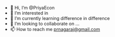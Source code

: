 - 👋 Hi, I’m @PriyaEcon
- 👀 I’m interested in 
- 🌱 I’m currently learning difference in difference
- 💞️ I’m looking to collaborate on ...
- 📫 How to reach me prnagaraj@gmail.com

<!---
PriyaEcon/PriyaEcon is a ✨ special ✨ repository because its `README.md` (this file) appears on your GitHub profile.
You can click the Preview link to take a look at your changes.
--->

